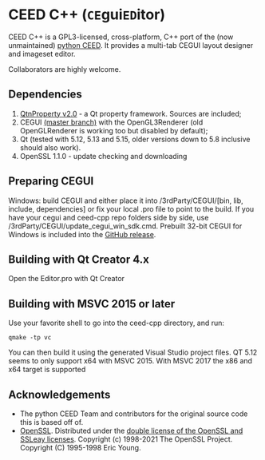 CEED C++ (`CE`gui`ED`itor)
===========


CEED C++ is a GPL3-licensed, cross-platform, C++ port of the (now unmaintained) [python CEED](https://bitbucket.org/cegui/ceed/).
It provides a multi-tab CEGUI layout designer and imageset editor.

Collaborators are highly welcome.


Dependencies
-------------
1. [QtnProperty v2.0](https://github.com/qtinuum/QtnProperty) - a Qt property framework. Sources are included;
2. CEGUI [(master branch)](https://github.com/cegui/cegui) with the OpenGL3Renderer (old OpenGLRenderer is working too but disabled by default);
3. Qt (tested with 5.12, 5.13 and 5.15, older versions down to 5.8 inclusive should also work).
4. OpenSSL 1.1.0 - update checking and downloading

Preparing CEGUI
-------------
Windows: build CEGUI and either place it into /3rdParty/CEGUI/\[bin, lib, include, dependencies\] or fix your local .pro file to point to the build. If you have your cegui and ceed-cpp repo folders side by side, use /3rdParty/CEGUI/update_cegui_win_sdk.cmd. Prebuilt 32-bit CEGUI for Windows is included into the [GitHub release](https://github.com/cegui/ceed-cpp/releases).


Building with Qt Creator 4.x
-------------
Open the Editor.pro with Qt Creator


Building with MSVC 2015 or later
-------------
Use your favorite shell to go into the ceed-cpp directory, and run:

```
qmake -tp vc
```

You can then build it using the generated Visual Studio project files.
QT 5.12 seems to only support x64 with MSVC 2015. With MSVC 2017 the x86 and x64 target is supported


Acknowledgements
----------------

- The python CEED Team and contributors for the original source code this is based off of.
- [OpenSSL](https://www.openssl.org/). Distributed under the [double license of the OpenSSL and SSLeay licenses](https://www.openssl.org/source/license-openssl-ssleay.txt). Copyright (c) 1998-2021 The OpenSSL Project. Copyright (C) 1995-1998 Eric Young.
